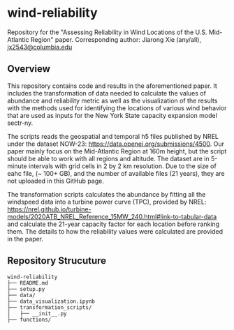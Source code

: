 # wind-reliability

Repository for the "Assessing Reliability in Wind Locations of the U.S. Mid-Atlantic Region" paper. 
Corresponding author: Jiarong Xie (any/all), jx2543@columbia.edu

## Overview

This repository contains code and results in the aforementioned paper. It includes the transformation of data needed to calculate the values of abundance and reliability metric as well as the visualization of the results with the methods used for identifying the locations of various wind behavior that are used as inputs for the New York State capacity expansion model sectr-ny. 

The scripts reads the geospatial and temporal h5 files published by NREL under the dataset NOW-23: https://data.openei.org/submissions/4500. Our paper mainly focus on the Mid-Atlantic Region at 160m height, but the script should be able to work with all regions and altitude. The dataset are in 5-minute intervals with grid cells in 2 by 2 km resolution. Due to the size of eahc file, (~ 100+ GB), and the number of available files (21 years), they are not uploaded in this GitHub page. 

The transformation scripts calculates the abundance by fitting all the windspeed data into a turbine power curve (TPC), provided by NREL: https://nrel.github.io/turbine-models/2020ATB_NREL_Reference_15MW_240.html#link-to-tabular-data and calculate the 21-year capacity factor for each location before ranking them. The details to how the reliability values were calculated are provided in the paper. 

## Repository Strucuture

```
wind-reliability
├── README.md
├── setup.py
├── data/
├── data_visualization.ipynb
├── transformation_scripts/
│   ├── __init__.py
├── functions/
```